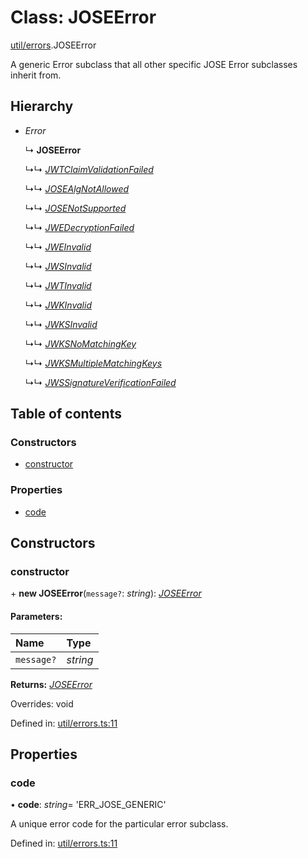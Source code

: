 # Class: JOSEError

[util/errors](../modules/util_errors.md).JOSEError

A generic Error subclass that all other specific
JOSE Error subclasses inherit from.

## Hierarchy

* *Error*

  ↳ **JOSEError**

  ↳↳ [*JWTClaimValidationFailed*](util_errors.jwtclaimvalidationfailed.md)

  ↳↳ [*JOSEAlgNotAllowed*](util_errors.josealgnotallowed.md)

  ↳↳ [*JOSENotSupported*](util_errors.josenotsupported.md)

  ↳↳ [*JWEDecryptionFailed*](util_errors.jwedecryptionfailed.md)

  ↳↳ [*JWEInvalid*](util_errors.jweinvalid.md)

  ↳↳ [*JWSInvalid*](util_errors.jwsinvalid.md)

  ↳↳ [*JWTInvalid*](util_errors.jwtinvalid.md)

  ↳↳ [*JWKInvalid*](util_errors.jwkinvalid.md)

  ↳↳ [*JWKSInvalid*](util_errors.jwksinvalid.md)

  ↳↳ [*JWKSNoMatchingKey*](util_errors.jwksnomatchingkey.md)

  ↳↳ [*JWKSMultipleMatchingKeys*](util_errors.jwksmultiplematchingkeys.md)

  ↳↳ [*JWSSignatureVerificationFailed*](util_errors.jwssignatureverificationfailed.md)

## Table of contents

### Constructors

- [constructor](util_errors.joseerror.md#constructor)

### Properties

- [code](util_errors.joseerror.md#code)

## Constructors

### constructor

\+ **new JOSEError**(`message?`: *string*): [*JOSEError*](util_errors.joseerror.md)

#### Parameters:

Name | Type |
:------ | :------ |
`message?` | *string* |

**Returns:** [*JOSEError*](util_errors.joseerror.md)

Overrides: void

Defined in: [util/errors.ts:11](https://github.com/panva/jose/blob/v3.9.0/src/util/errors.ts#L11)

## Properties

### code

• **code**: *string*= 'ERR\_JOSE\_GENERIC'

A unique error code for the particular error subclass.

Defined in: [util/errors.ts:11](https://github.com/panva/jose/blob/v3.9.0/src/util/errors.ts#L11)
